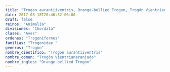 ```yaml
---
title: "Trogon aurantiiventris, Orange-bellied Trogon, Trogón Vientrianaranjado"
date: 2017-08-18T20:46:32-06:00
draft: false
reinos: "Animalia"
divisiones: "Chordata"
clases: "Aves"
ordenes: "Trogoniformes"
familias: "Trogonidae "
generos: "Trogon"
nombre_cientifico: "Trogon aurantiiventris"
nombre_comun: "Trogón Vientrianaranjado"
nombre_ingles: "Orange-bellied Trogon"
---
```

